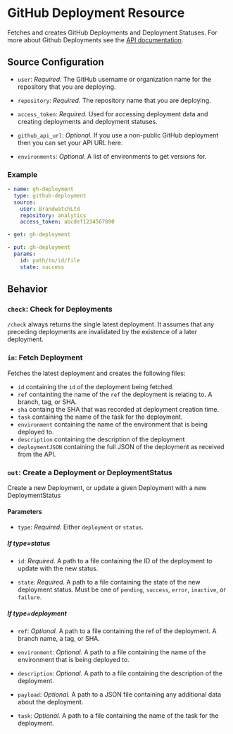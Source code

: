 # GitHub Deployment Resource

Fetches and creates GitHub Deployments and Deployment Statuses. For more about Github Deployments
see the [API documentation](https://developer.github.com/v3/repos/deployments/).

## Source Configuration

* `user`: *Required.* The GitHub username or organization name for the
  repository that you are deploying.

* `repository`: *Required.* The repository name that you are deploying.

* `access_token`: *Required.* Used for accessing deployment data and creating deployments
  and deployment statuses.

* `github_api_url`: *Optional.* If you use a non-public GitHub deployment then
  you can set your API URL here.

* `environments`: *Optional.* A list of environments to get versions for.

### Example

``` yaml
- name: gh-deployment
  type: github-deployment
  source:
    user: BrandwatchLtd
    repository: analytics
    access_token: abcdef1234567890
```

``` yaml
- get: gh-deployment
```

``` yaml
- put: gh-deployment
  params:
    id: path/to/id/file
    state: success
```

## Behavior

### `check`: Check for Deployments

`/check` always returns the single latest deployment. It assumes that any preceding deployments
are invalidated by the existence of a later deployment.

### `in`: Fetch Deployment

Fetches the latest deployment and creates the following files:

* `id` containing the `id` of the deployment being fetched.
* `ref` containting the name of the `ref` the deployment is relating to. A branch, tag, or SHA.
* `sha` containg the SHA that was recorded at deployment creation time.
* `task` containing the name of the task for the deployment.
* `environment` containing the name of the environment that is being deployed to.
* `description` containing the description of the deployment
* `deploymentJSON` containing the full JSON of the deployment as received from the API.


### `out`: Create a Deployment or DeploymentStatus

Create a new Deployment, or update a given Deployment with a new DeploymentStatus

#### Parameters

* `type`: *Required.* Either `deployment` or `status`.

##### If type=status

* `id`: *Required.* A path to a file containing the ID of the deployment to update
  with the new status.

* `state`: *Required.*  A path to a file containing the state of the new deployment status.
  Must be one of `pending`, `success`, `error`, `inactive`, or `failure`.

##### If type=deployment

* `ref`: *Optional.* A path to a file containing the ref of the deployment. A branch name, a tag,
  or SHA.

* `environment`: *Optional.* A path to a file containing the name of the environment that is being
  deployed to.

* `description`: *Optional.* A path to a file containing the description of the deployment.

* `payload`: *Optional.* A path to a JSON file containing any additional data about the deployment.

* `task`: *Optional.* A path to a file containing the name of the task for the deployment.
